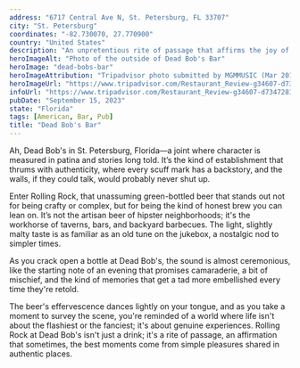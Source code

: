 ```yaml
---
address: "6717 Central Ave N, St. Petersburg, FL 33707"
city: "St. Petersburg"
coordinates: "-82.730070, 27.770900"
country: "United States"
description: "An unpretentious rite of passage that affirms the joy of camaraderie"
heroImageAlt: "Photo of the outside of Dead Bob's Bar"
heroImage: "dead-bobs-bar"
heroImageAttribution: "Tripadvisor photo submitted by MGMMUSIC (Mar 2016)"
heroImageUrl: "https://www.tripadvisor.com/Restaurant_Review-g34607-d7347281-Reviews-Dead_Bob_s-St_Petersburg_Florida.html#photos;aggregationId=101&albumid=101&filter=7&ff=180385317"
infoUrl: "https://www.tripadvisor.com/Restaurant_Review-g34607-d7347281-Reviews-Dead_Bob_s-St_Petersburg_Florida.html"
pubDate: "September 15, 2023"
state: "Florida"
tags: [American, Bar, Pub]
title: "Dead Bob's Bar"
---
```


Ah, Dead Bob's in St. Petersburg, Florida—a joint where character is measured in patina and stories long told. It’s the kind of establishment that thrums with authenticity, where every scuff mark has a backstory, and the walls, if they could talk, would probably never shut up.

Enter Rolling Rock, that unassuming green-bottled beer that stands out not for being crafty or complex, but for being the kind of honest brew you can lean on. It’s not the artisan beer of hipster neighborhoods; it's the workhorse of taverns, bars, and backyard barbecues. The light, slightly malty taste is as familiar as an old tune on the jukebox, a nostalgic nod to simpler times.

As you crack open a bottle at Dead Bob's, the sound is almost ceremonious, like the starting note of an evening that promises camaraderie, a bit of mischief, and the kind of memories that get a tad more embellished every time they're retold.

The beer's effervescence dances lightly on your tongue, and as you take a moment to survey the scene, you're reminded of a world where life isn't about the flashiest or the fanciest; it's about genuine experiences. Rolling Rock at Dead Bob's isn't just a drink; it's a rite of passage, an affirmation that sometimes, the best moments come from simple pleasures shared in authentic places.
